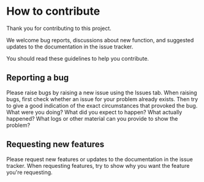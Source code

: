 # How to contribute

Thank you for contributing to this project.

We welcome bug reports, discussions about new function, and suggested updates to the documentation in the issue tracker.

You should read these guidelines to help you contribute.

## Reporting a bug

Please raise bugs by raising a new issue using the Issues tab. When raising bugs, first check whether an issue for your problem already exists. Then try to give a good indication of the exact circumstances that provoked the bug. What were you doing? What did you expect to happen? What actually happened? What logs or other material can you provide to show the problem?

## Requesting new features

Please request new features or updates to the documentation in the issue tracker. When requesting features, try to show why you want the feature you're requesting.
